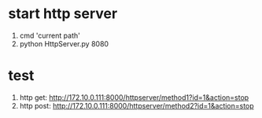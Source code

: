 # start http server
1. cmd 'current path'
2. python HttpServer.py 8080

# test
1. http get: http://172.10.0.111:8000/httpserver/method1?id=1&action=stop
2. http post: http://172.10.0.111:8000/httpserver/method2?id=1&action=stop